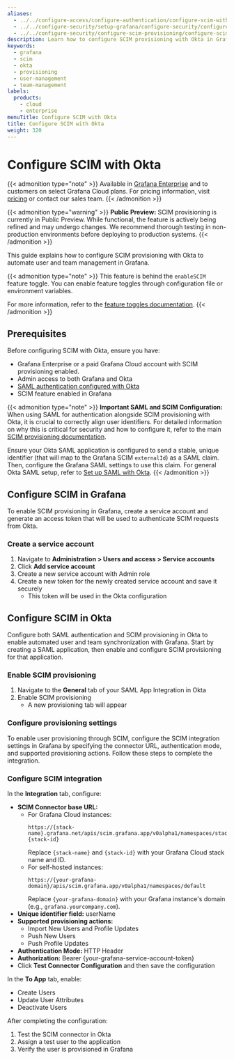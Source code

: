 ```yaml
---
aliases:
  - ../../configure-access/configure-authentication/configure-scim-with-okta/ # /docs/grafana/next/setup-grafana/configure-access/configure-authentication/configure-scim-with-okta/
  - ../../configure-security/setup-grafana/configure-security/configure-scim-provisioning/configure-scim-with-okta/ # /docs/grafana/next/setup-grafana/configure-security/setup-grafana/configure-security/configure-scim-provisioning/configure-scim-with-okta/
  - ../../configure-security/configure-scim-provisioning/configure-scim-with-okta/ # /docs/grafana/next/setup-grafana/configure-security/configure-scim-provisioning/configure-scim-with-okta/
description: Learn how to configure SCIM provisioning with Okta in Grafana. This guide provides step-by-step instructions for setting up automated user and team management, including SAML configuration, service account creation, attribute mapping, and provisioning settings to ensure seamless integration between Okta and Grafana.
keywords:
  - grafana
  - scim
  - okta
  - provisioning
  - user-management
  - team-management
labels:
  products:
    - cloud
    - enterprise
menuTitle: Configure SCIM with Okta
title: Configure SCIM with Okta
weight: 320
---
```


# Configure SCIM with Okta

{{< admonition type="note" >}}
Available in [Grafana Enterprise](/docs/grafana/<GRAFANA_VERSION>/introduction/grafana-enterprise/) and to customers on select Grafana Cloud plans. For pricing information, visit [pricing](https://grafana.com/pricing/) or contact our sales team.
{{< /admonition >}}

{{< admonition type="warning" >}}
**Public Preview:** SCIM provisioning is currently in Public Preview. While functional, the feature is actively being refined and may undergo changes. We recommend thorough testing in non-production environments before deploying to production systems.
{{< /admonition >}}

This guide explains how to configure SCIM provisioning with Okta to automate user and team management in Grafana.

{{< admonition type="note" >}}
This feature is behind the `enableSCIM` feature toggle.
You can enable feature toggles through configuration file or environment variables.

For more information, refer to the [feature toggles documentation](/docs/grafana/<GRAFANA_VERSION>/setup-grafana/configure-grafana/#feature_toggles).
{{< /admonition >}}

## Prerequisites

Before configuring SCIM with Okta, ensure you have:

- Grafana Enterprise or a paid Grafana Cloud account with SCIM provisioning enabled.
- Admin access to both Grafana and Okta
- [SAML authentication configured with Okta](../../configure-authentication/saml/configure-saml-with-okta/)
- SCIM feature enabled in Grafana

{{< admonition type="note" >}}
**Important SAML and SCIM Configuration:**
When using SAML for authentication alongside SCIM provisioning with Okta, it is crucial to correctly align user identifiers.
For detailed information on why this is critical for security and how to configure it, refer to the main [SCIM provisioning documentation](../).

Ensure your Okta SAML application is configured to send a stable, unique identifier (that will map to the Grafana SCIM `externalId`) as a SAML claim. Then, configure the Grafana SAML settings to use this claim. For general Okta SAML setup, refer to [Set up SAML with Okta](../../configure-authentication/saml/configure-saml-with-okta/).
{{< /admonition >}}

## Configure SCIM in Grafana

To enable SCIM provisioning in Grafana, create a service account and generate an access token that will be used to authenticate SCIM requests from Okta.

### Create a service account

1. Navigate to **Administration > Users and access > Service accounts**
2. Click **Add service account**
3. Create a new service account with Admin role
4. Create a new token for the newly created service account and save it securely
   - This token will be used in the Okta configuration

## Configure SCIM in Okta

Configure both SAML authentication and SCIM provisioning in Okta to enable automated user and team synchronization with Grafana. Start by creating a SAML application, then enable and configure SCIM provisioning for that application.

### Enable SCIM provisioning

1. Navigate to the **General** tab of your SAML App Integration in Okta
2. Enable SCIM provisioning
   - A new provisioning tab will appear

### Configure provisioning settings

To enable user provisioning through SCIM, configure the SCIM integration settings in Grafana by specifying the connector URL, authentication mode, and supported provisioning actions. Follow these steps to complete the integration.

### Configure SCIM integration

In the **Integration** tab, configure:

- **SCIM Connector base URL:**
  - For Grafana Cloud instances:
    ```
    https://{stack-name}.grafana.net/apis/scim.grafana.app/v0alpha1/namespaces/stacks-{stack-id}
    ```
    Replace `{stack-name}` and `{stack-id}` with your Grafana Cloud stack name and ID.
  - For self-hosted instances:
    ```
    https://{your-grafana-domain}/apis/scim.grafana.app/v0alpha1/namespaces/default
    ```
    Replace `{your-grafana-domain}` with your Grafana instance's domain (e.g., `grafana.yourcompany.com`).
- **Unique identifier field:** userName
- **Supported provisioning actions:**
  - Import New Users and Profile Updates
  - Push New Users
  - Push Profile Updates
- **Authentication Mode:** HTTP Header
- **Authorization:** Bearer {your-grafana-service-account-token}
- Click **Test Connector Configuration** and then save the configuration

In the **To App** tab, enable:

- Create Users
- Update User Attributes
- Deactivate Users

After completing the configuration:

1. Test the SCIM connector in Okta
2. Assign a test user to the application
3. Verify the user is provisioned in Grafana
